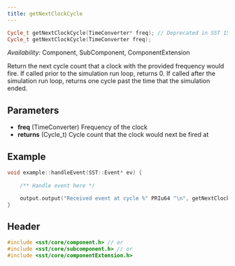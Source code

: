 ```yaml
---
title: getNextClockCycle
---
```


```cpp
Cycle_t getNextClockCycle(TimeConverter* freq); // Deprecated in SST 15.0
Cycle_t getNextClockCycle(TimeConverter freq);
```
*Availability:* Component, SubComponent, ComponentExtension

Return the next cycle count that a clock with the provided frequency would fire. If called prior to the simulation run loop, returns 0. If called after the simulation run loop, returns one cycle past the time that the simulation ended. 


## Parameters
* **freq** (TimeConverter) Frequency of the clock
* **returns** (Cycle_t) Cycle count that the clock would next be fired at 

## Example

<!--- SOURCE_CODE: None --->
```cpp
void example::handleEvent(SST::Event* ev) {
    
    /** Handle event here */

    output.output("Received event at cycle %" PRIu64 "\n", getNextClockCycle());
}
```

## Header
```cpp
#include <sst/core/component.h> // or
#include <sst/core/subcomponent.h> // or
#include <sst/core/componentExtension.h>
```
